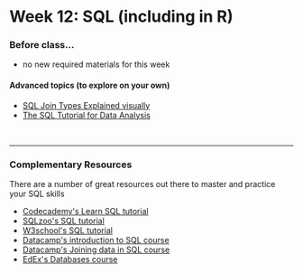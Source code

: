 # Week 12: SQL (including in R)

### Before class...

* no new required materials for this week

#### Advanced topics (to explore on your own)

* [SQL Join Types Explained visually](https://dataschool.com/how-to-teach-people-sql/sql-join-types-explained-visually/)
* [The SQL Tutorial for Data Analysis](https://mode.com/sql-tutorial/introduction-to-sql/)

<br>

---

### Complementary Resources

There are a number of great resources out there to master and practice your SQL skills
* [Codecademy's Learn SQL tutorial](https://www.codecademy.com/learn/learn-sql)
* [SQLzoo's SQL tutorial](https://sqlzoo.net/wiki/SQL_Tutorial)
* [W3school's SQL tutorial](https://www.w3schools.com/sql/)
* [Datacamp's introduction to SQL course](https://www.datacamp.com/courses/introduction-to-sql)
* [Datacamp's Joining data in SQL course](https://www.datacamp.com/courses/joining-data-in-sql)
* [EdEx's Databases course](https://online.stanford.edu/courses/soe-ydatabases-databases)
